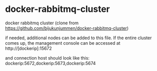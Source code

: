 # docker-rabbitmq-cluster

docker rabbitmq cluster (clone from https://github.com/bijukunjummen/docker-rabbitmq-cluster)

if needed, additional nodes can be added to this file. If the entire cluster comes up, the management console can be accessed at http://[dockerip]:15672

and connection host should look like this: dockerip:5672,dockerip:5673,dockerip:5674